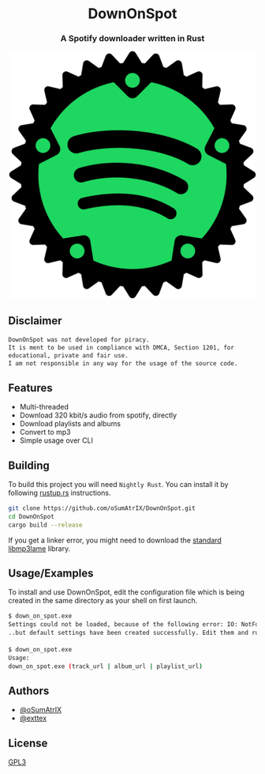 <div align="center">

# DownOnSpot

### A Spotify downloader written in Rust

<img src="assets/icon.svg" alt="drawing" width="500"/>
</div>

## Disclaimer

```text
DownOnSpot was not developed for piracy.
It is ment to be used in compliance with DMCA, Section 1201, for educational, private and fair use.
I am not responsible in any way for the usage of the source code.
```

## Features

- Multi-threaded
- Download 320 kbit/s audio from spotify, directly
- Download playlists and albums
- Convert to mp3
- Simple usage over CLI

## Building

To build this project you will need `Nightly Rust`. You can install it by following [rustup.rs](https://rustup.rs) instructions.

```bash
git clone https://github.com/oSumAtrIX/DownOnSpot.git
cd DownOnSpot
cargo build --release
```

If you get a linker error, you might need to download the [standard libmp3lame](https://www.rarewares.org/mp3-lame-libraries.php#libmp3lame) library.

## Usage/Examples

To install and use DownOnSpot, edit the configuration file which is being created in the same directory as your shell on first launch.

```bash
$ down_on_spot.exe
Settings could not be loaded, because of the following error: IO: NotFound No such file or directory. (os error 2)...
..but default settings have been created successfully. Edit them and run the program again.

$ down_on_spot.exe
Usage:
down_on_spot.exe (track_url | album_url | playlist_url)
```

## Authors

- [@oSumAtrIX](https://osumatrix.me/#github)
- [@exttex](https://git.freezer.life/exttex)

## License

[GPL3](https://choosealicense.com/licenses/agpl-3.0/)
